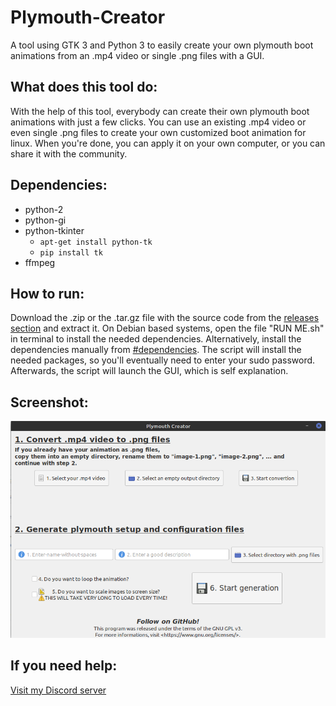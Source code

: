 # Plymouth-Creator
A tool using GTK 3 and Python 3 to easily create your own plymouth boot animations from an .mp4 video or single .png files with a GUI.


## What does this tool do:
With the help of this tool, everybody can create their own plymouth boot animations with just a few clicks.
You can use an existing .mp4 video or even single .png files to create your own customized boot animation for linux.
When you're done, you can apply it on your own computer, or you can share it with the community.

## Dependencies:
- python-2
- python-gi
- python-tkinter
    + `apt-get install python-tk`
    + `pip install tk`
- ffmpeg


## How to run:
Download the .zip or the .tar.gz file with the source code from the [releases section](https://github.com/Techcrafter/Plymouth-Creator/releases) and extract it.
On Debian based systems, open the file "RUN ME.sh" in terminal to install the needed dependencies. Alternatively, install the dependencies manually from [#dependencies](#dependencies).
The script will install the needed packages, so you'll eventually need to enter your sudo password.
Afterwards, the script will launch the GUI, which is self explanation.

## Screenshot:
![screenshot1](https://raw.githubusercontent.com/Techcrafter/Plymouth-Creator/master/SCREENSHOTS/screenshot1.png)

## If you need help:
[Visit my Discord server](https://discord.gg/urxKEzf)

